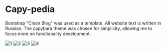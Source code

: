 # Capy-pedia
Bootstrap "Clean Blog" was used as a template. All website text is written in Russian. The capybara theme was chosen for simplicity, allowing me to focus more on functionality development.

![1](https://github.com/user-attachments/assets/ab350daa-6a55-42bb-b130-81d60af89fce)
![2](https://github.com/user-attachments/assets/2c460af6-e7d5-4981-8c25-e0cbbd0eecd3)
![3](https://github.com/user-attachments/assets/438deb42-1402-4d92-9a90-57eaaa9b00b5)
![4](https://github.com/user-attachments/assets/b1391a61-f6d4-40de-8c1a-049f0a451a40)

